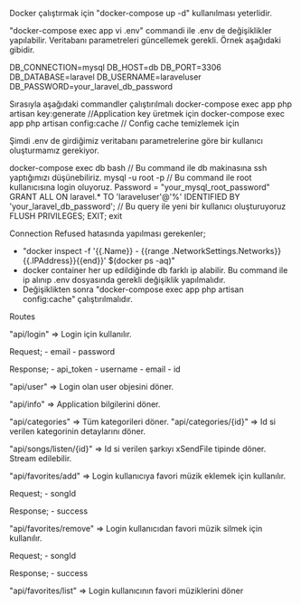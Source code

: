 Docker çalıştırmak için "docker-compose up -d" kullanılması yeterlidir.

"docker-compose exec app vi .env" commandi ile .env de değişiklikler yapılabilir. Veritabanı parametreleri güncellemek gerekli. Örnek aşağıdaki gibidir.

DB_CONNECTION=mysql
DB_HOST=db
DB_PORT=3306
DB_DATABASE=laravel
DB_USERNAME=laraveluser
DB_PASSWORD=your_laravel_db_password

Sırasıyla aşağıdaki commandler çalıştırılmalı
docker-compose exec app php artisan key:generate //Application key üretmek için
docker-compose exec app php artisan config:cache // Config cache temizlemek için

Şimdi .env de girdiğimiz veritabanı parametrelerine göre bir kullanıcı oluşturmamız gerekiyor.

docker-compose exec db bash // Bu command ile db makinasına ssh yaptığımızı düşünebiliriz.
mysql -u root -p // Bu command ile root kullanıcısına login oluyoruz. Password = "your_mysql_root_password"
GRANT ALL ON laravel.* TO 'laraveluser'@'%' IDENTIFIED BY 'your_laravel_db_password';      // Bu query ile yeni bir kullanıcı oluşturuyoruz
FLUSH PRIVILEGES;
EXIT;
exit

Connection Refused hatasında yapılması gerekenler;

- "docker inspect -f '{{.Name}} - {{range .NetworkSettings.Networks}}{{.IPAddress}}{{end}}' $(docker ps -aq)"
- docker container her up edildiğinde db farklı ip alabilir. Bu command ile ip alınıp .env dosyasında gerekli değişiklik yapılmalıdır.
- Değişiklikten sonra "docker-compose exec app php artisan config:cache" çalıştırılmalıdır.


Routes

"api/login" => Login için kullanılır.

Request;
	- email
	- password

Response;
	- api_token
	- username
	- email
	- id

"api/user" => Login olan user objesini döner.

"api/info" => Application bilgilerini döner.

"api/categories" => Tüm kategorileri döner.
"api/categories/{id}" => Id si verilen kategorinin detaylarını döner.

"api/songs/listen/{id}" => Id si verilen şarkıyı xSendFile tipinde döner. Stream edilebilir.

"api/favorites/add" => Login kullanıcıya favori müzik eklemek için kullanılır.

Request;
	- songId 

Response;
	- success

"api/favorites/remove" => Login kullanıcıdan favori müzik silmek için kullanılır.

Request;
	- songId 

Response;
	- success

"api/favorites/list" => Login kullanıcının favori müziklerini döner
